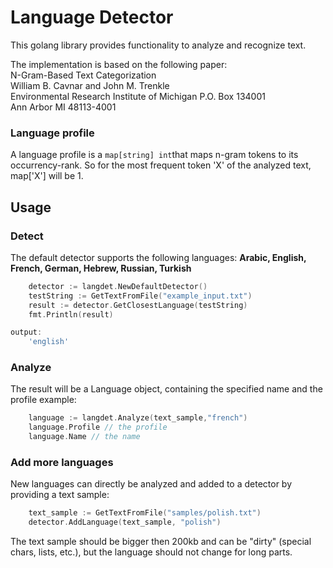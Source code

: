 # Language Detector

This golang library provides functionality to analyze and recognize text.  


The implementation is based on the following paper:  
N-Gram-Based Text Categorization  
William B. Cavnar and John M. Trenkle  
Environmental Research Institute of Michigan P.O. Box 134001  
Ann Arbor MI 48113-4001

### Language profile
A language profile is a ```map[string] int```that maps n-gram tokens to its occurrency-rank. So for the most
frequent token 'X' of the analyzed text, map['X'] will be 1.

## Usage
### Detect
The default detector supports the following languages:
**Arabic, English, French, German, Hebrew, Russian, Turkish**

``` go
    detector := langdet.NewDefaultDetector()
	testString := GetTextFromFile("example_input.txt")
	result := detector.GetClosestLanguage(testString)
	fmt.Println(result)

output:
    'english'
```

### Analyze
The result will be a Language object, containing the specified name and the profile
example:

``` go
    language := langdet.Analyze(text_sample,"french")
    language.Profile // the profile
    language.Name // the name
```

### Add more languages
New languages can directly be analyzed and added to a detector by providing a text sample:

``` go
    text_sample := GetTextFromFile("samples/polish.txt")
    detector.AddLanguage(text_sample, "polish")
```

The text sample should be bigger then 200kb and can be "dirty" (special chars, lists, etc.), but the language
should not change for long parts.
